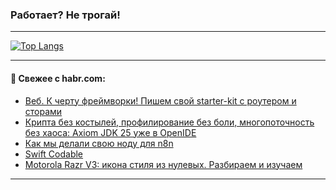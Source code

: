 ### Работает? Не трогай!

---
<!--
#### 🛠️ Technical stack:

![Java](https://img.shields.io/badge/Java-informational?logo=Oracle&style=flat&logoColor=white&color=FF4500)
![Kotlin](https://img.shields.io/badge/Kotlin-informational?logo=Kotlin&style=flat&logoColor=white&color=774D97)
![TS](https://img.shields.io/badge/TypeScript-informational?logo=typeScript&style=flat&logoColor=black&color=017acc)
![Python](https://img.shields.io/badge/Python-informational?logo=Python&style=flat&logoColor=black&color=ffdd54) <br>
![Spring](https://img.shields.io/badge/Spring-informational?logo=Spring&style=flat&logoColor=white&color=6DB33F) 
![SpringBoot](https://img.shields.io/badge/SpringBoot-informational?logo=SpringBoot&style=flat&logoColor=white&color=6DB33F)
![Nest](https://img.shields.io/badge/NestJS-informational?logo=NestJS&style=flat&logoColor=white&color=E0234E) 
![NodeJS](https://img.shields.io/badge/NodeJS-informational?logo=node.js&style=flat&logoColor=white&color=70A760)<br>
![PostgreSQL](https://img.shields.io/badge/PostgreSQL-informational?logo=PostgreSQL&style=flat&logoColor=white&color=DAA520)
![MongoDB](https://img.shields.io/badge/MongoDB-informational?logo=MongoDB&style=flat&logoColor=white&color=870000)
![Apache](https://img.shields.io/badge/Apache-informational?logo=apache&style=flat&logoColor=white&color=f74e28)

___ 
-->

<!--- #### 🛠️ : --->

[![Top Langs](https://github-readme-stats-82jvfl3w3-advtsettinggmailcoms-projects.vercel.app/api/top-langs/?username=zloylis&langs_count=10&hide_title=true&title_color=e6edf3&size_weight=0.5&count_weight=0.5&layout=compact&hide_progress=true&hide_border=true&theme=dracula&hide=css,makefile,cmake)](https://github.com/zloylis)

<!---


####  :octocat:&nbsp;&nbsp; Статистика:

![GitHub stats](https://github-readme-stats-u2qms2cxw-advtsettinggmailcoms-projects.vercel.app/api?username=zloylis&show_icons=true&hide_border=true&theme=dracula&title_color=e6edf3&include_all_commits=true&count_private=true&hide_rank=false&hide_title=true&rank_icon=github)
-->
---

#### 💬 Свежее с habr.com:

<!-- BLOG-POST-LIST:START -->
- [Веб. К черту фреймворки! Пишем свой starter-kit с роутером и сторами](https://habr.com/ru/articles/953566/?utm_source=habrahabr&utm_medium=rss&utm_campaign=953566)
- [Крипта без костылей, профилирование без боли, многопоточность без хаоса: Axiom JDK 25 уже в OpenIDE](https://habr.com/ru/companies/axiomjdk/articles/953000/?utm_source=habrahabr&utm_medium=rss&utm_campaign=953000)
- [Как мы делали свою ноду для n8n](https://habr.com/ru/companies/amvera/articles/953564/?utm_source=habrahabr&utm_medium=rss&utm_campaign=953564)
- [Swift Codable](https://habr.com/ru/articles/953560/?utm_source=habrahabr&utm_medium=rss&utm_campaign=953560)
- [Motorola Razr V3: икона стиля из нулевых. Разбираем и изучаем](https://habr.com/ru/companies/ru_mts/articles/952716/?utm_source=habrahabr&utm_medium=rss&utm_campaign=952716)
<!-- BLOG-POST-LIST:END -->

---
